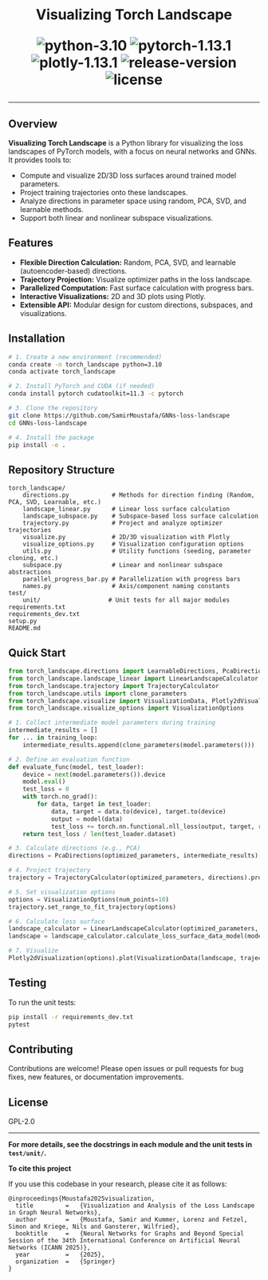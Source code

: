 <div align="center">

<h1> Visualizing Torch Landscape

![python-3.10](https://img.shields.io/badge/python-3.10%2B-blue)
![pytorch-1.13.1](https://img.shields.io/badge/torch-1.13.1%2B-orange)
![plotly-1.13.1](https://img.shields.io/badge/plotly-5.13.1%2B-9cf)
![release-version](https://img.shields.io/badge/release-0.1-green)
![license](https://img.shields.io/badge/license-GPL%202-red)
_________________________
</div>

## Overview

**Visualizing Torch Landscape** is a Python library for visualizing the loss landscapes of PyTorch models, with a focus on neural networks and GNNs. It provides tools to:

- Compute and visualize 2D/3D loss surfaces around trained model parameters.
- Project training trajectories onto these landscapes.
- Analyze directions in parameter space using random, PCA, SVD, and learnable methods.
- Support both linear and nonlinear subspace visualizations.

## Features

- **Flexible Direction Calculation:** Random, PCA, SVD, and learnable (autoencoder-based) directions.
- **Trajectory Projection:** Visualize optimizer paths in the loss landscape.
- **Parallelized Computation:** Fast surface calculation with progress bars.
- **Interactive Visualizations:** 2D and 3D plots using Plotly.
- **Extensible API:** Modular design for custom directions, subspaces, and visualizations.

## Installation

```bash
# 1. Create a new environment (recommended)
conda create -n torch_landscape python=3.10
conda activate torch_landscape

# 2. Install PyTorch and CUDA (if needed)
conda install pytorch cudatoolkit=11.3 -c pytorch

# 3. Clone the repository
git clone https://github.com/SamirMoustafa/GNNs-loss-landscape
cd GNNs-loss-landscape

# 4. Install the package
pip install -e .
```

## Repository Structure

```
torch_landscape/
    directions.py            # Methods for direction finding (Random, PCA, SVD, Learnable, etc.)
    landscape_linear.py      # Linear loss surface calculation
    landscape_subspace.py    # Subspace-based loss surface calculation
    trajectory.py            # Project and analyze optimizer trajectories
    visualize.py             # 2D/3D visualization with Plotly
    visualize_options.py     # Visualization configuration options
    utils.py                 # Utility functions (seeding, parameter cloning, etc.)
    subspace.py              # Linear and nonlinear subspace abstractions
    parallel_progress_bar.py # Parallelization with progress bars
    names.py                 # Axis/component naming constants
test/
    unit/                   # Unit tests for all major modules
requirements.txt
requirements_dev.txt
setup.py
README.md
```

## Quick Start

```python
from torch_landscape.directions import LearnableDirections, PcaDirections
from torch_landscape.landscape_linear import LinearLandscapeCalculator
from torch_landscape.trajectory import TrajectoryCalculator
from torch_landscape.utils import clone_parameters
from torch_landscape.visualize import VisualizationData, Plotly2dVisualization
from torch_landscape.visualize_options import VisualizationOptions

# 1. Collect intermediate model parameters during training
intermediate_results = []
for ... in training_loop:
    intermediate_results.append(clone_parameters(model.parameters()))

# 2. Define an evaluation function
def evaluate_func(model, test_loader):
    device = next(model.parameters()).device
    model.eval()
    test_loss = 0
    with torch.no_grad():
        for data, target in test_loader:
            data, target = data.to(device), target.to(device)
            output = model(data)
            test_loss += torch.nn.functional.nll_loss(output, target, reduction="sum").item()
    return test_loss / len(test_loader.dataset)

# 3. Calculate directions (e.g., PCA)
directions = PcaDirections(optimized_parameters, intermediate_results).calculate_directions()

# 4. Project trajectory
trajectory = TrajectoryCalculator(optimized_parameters, directions).project_disregard_z(intermediate_results)

# 5. Set visualization options
options = VisualizationOptions(num_points=10)
trajectory.set_range_to_fit_trajectory(options)

# 6. Calculate loss surface
landscape_calculator = LinearLandscapeCalculator(optimized_parameters, directions, options=options)
landscape = landscape_calculator.calculate_loss_surface_data_model(model, lambda: evaluate_func(model, data))

# 7. Visualize
Plotly2dVisualization(options).plot(VisualizationData(landscape, trajectory), "my_landscape_surface", file_extension="pdf")
```

## Testing

To run the unit tests:

```bash
pip install -r requirements_dev.txt
pytest
```

## Contributing

Contributions are welcome! Please open issues or pull requests for bug fixes, new features, or documentation improvements.

## License

GPL-2.0

---

**For more details, see the docstrings in each module and the unit tests in `test/unit/`.**

**To cite this project**

If you use this codebase in your research, please cite it as follows:
```
@inproceedings{Moustafa2025visualization,
  title         =   {Visualization and Analysis of the Loss Landscape in Graph Neural Networks},
  author        =   {Moustafa, Samir and Kummer, Lorenz and Fetzel, Simon and Kriege, Nils and Gansterer, Wilfried},
  booktitle     =   {Neural Networks for Graphs and Beyond Special Session of the 34th International Conference on Artificial Neural Networks (ICANN 2025)},
  year          =   {2025},
  organization  =   {Springer}
}
```